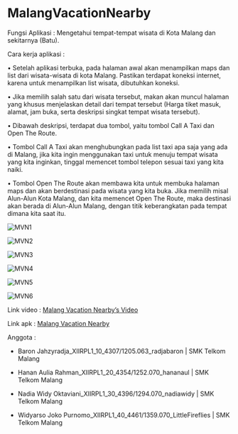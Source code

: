 # MalangVacationNearby
Fungsi Aplikasi : Mengetahui tempat-tempat wisata di Kota Malang dan sekitarnya (Batu).

Cara kerja aplikasi :

•	Setelah aplikasi terbuka, pada halaman awal akan menampilkan maps dan list dari wisata-wisata di kota Malang. Pastikan terdapat koneksi internet, karena untuk menampilkan list wisata, dibutuhkan koneksi.

•	Jika memilih salah satu dari wisata tersebut, makan akan muncul halaman yang khusus menjelaskan detail dari tempat tersebut (Harga tiket masuk, alamat, jam buka, serta deskripsi singkat tempat wisata tersebut).

•	Dibawah deskripsi, terdapat dua tombol, yaitu tombol Call A Taxi dan Open The Route.

•	Tombol Call A Taxi akan menghubungkan pada list taxi apa saja yang ada di Malang, jika kita ingin menggunakan taxi untuk menuju tempat wisata yang kita inginkan, tinggal memencet tombol telepon sesuai taxi yang kita naiki.

•	Tombol Open The Route akan membawa kita untuk membuka halaman maps dan akan berdestinasi pada wisata yang kita buka. Jika memilih misal Alun-Alun Kota Malang, dan kita memencet Open The Route, maka destinasi akan berada di Alun-Alun Malang, dengan titik keberangkatan pada tempat dimana kita saat itu.


![MVN1](https://docs.google.com/uc?id=0B8F0kBmh24G9Nm02anJKbVc1bTA)

![MVN2](https://docs.google.com/uc?id=0B8F0kBmh24G9dzdXMzQ4VFRhMW8)

![MVN3](https://docs.google.com/uc?id=0B8F0kBmh24G9VTgzcDNaWC01SWc)

![MVN4](https://docs.google.com/uc?id=0B8F0kBmh24G9elhPX0RHd2tTaUE)

![MVN5](https://docs.google.com/uc?id=0B8F0kBmh24G9QVlDbGFrdER6cEE)

![MVN6](https://docs.google.com/uc?id=0B8F0kBmh24G9anh3ZElPc0VmXzg)

Link video : [Malang Vacation Nearby’s Video](https://drive.google.com/open?id=0B8F0kBmh24G9WHJQZGlZOHFiV1k)

Link apk : [Malang Vacation Nearby](https://drive.google.com/open?id=0B8F0kBmh24G9dlBuT3hKYm9peG8)


Anggota :

- Baron Jahzyradja_XIIRPL1_10_4307/1205.063_radjabaron | SMK Telkom Malang

- Hanan Aulia Rahman_XIIRPL1_20_4354/1252.070_hananaul | SMK Telkom Malang

- Nadia Widy Oktaviani_XIIRPL1_30_4396/1294.070_nadiawidy | SMK Telkom Malang

- Widyarso Joko Purnomo_XIIRPL1_40_4461/1359.070_LittleFireflies | SMK Telkom Malang
